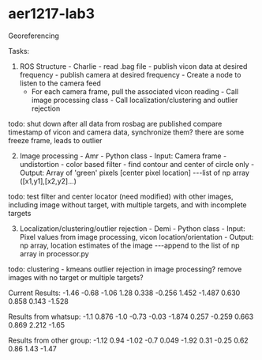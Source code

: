 # aer1217-lab3
Georeferencing 


Tasks:
  1. ROS Structure - Charlie
    - read .bag file
    - publish vicon data at desired frequency
    - publish camera at desired frequency
    - Create a node to listen to the camera feed
      - For each camera frame, pull the associated vicon reading
    - Call image processing class
    - Call localization/clustering and outlier rejection

  todo: shut down after all data from rosbag are published
        compare timestamp of vicon and camera data, synchronize them? there are some freeze frame, leads to outlier
    
  2. Image processing - Amr
    - Python class
    - Input: Camera frame
    - undistortion
    - color based filter 
    - find contour and center of circle only
    - Output: Array of 'green' pixels [center pixel location]       ---list of np array ([x1,y1],[x2,y2]...)
  
  todo: test filter and center locator (need modified) with other images, 
        including image without target, with multiple targets, and with incomplete targets
   
  3. Localization/clustering/outlier rejection - Demi
    - Python class
    - Input: Pixel values from image processing, vicon location/orientation
    - Output: np array, location estimates of the image       ---append to the list of np array in processor.py    
  
  todo: clustering - kmeans
        outlier rejection in image processing? remove images with no target or multiple targets?
        
  Current Results:
  -1.46     -0.68
  -1.06     1.28
  0.338     -0.256
  1.452     -1.487
  0.630     0.858
  0.143     -1.528
  
  
  Results from whatsup:
    -1.1       0.876
    -1.0       -0.73
    -0.03      -1.874
    0.257      -0.259
    0.663       0.869
    2.212       -1.65

  Results from other group:
    -1.12       0.94
    -1.02       -0.7
    0.049      -1.92
    0.31      -0.25
    0.62       0.86
    1.43       -1.47
